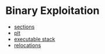 # Binary Exploitation

* [sections](sections.md)
* [plt](plt.md)
* [executable stack](executable_stack.md)
* [relocations](relocations.md)
